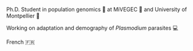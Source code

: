 Ph.D. Student in population genomics 🧬 at MiVEGEC 🦟 and University of Montpellier 🏫

Working on adaptation and demography of *Plasmodium* parasites 💻

French 🇫🇷
